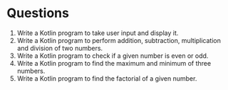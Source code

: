 # Questions

1. Write a Kotlin program to take user input and display it.
2. Write a Kotlin program to perform addition, subtraction, multiplication and division of two numbers.
3. Write a Kotlin program to check if a given number is even or odd.
4. Write a Kotlin program to find the maximum and minimum of three numbers.
5. Write a Kotlin program to find the factorial of a given number.
